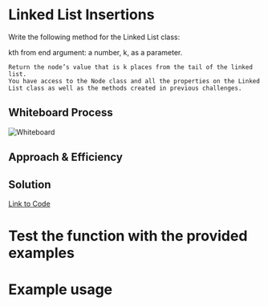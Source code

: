 # Linked List Insertions
Write the following method for the Linked List class:

kth from end
    argument: a number, k, as a parameter.
    
    Return the node’s value that is k places from the tail of the linked list.
    You have access to the Node class and all the properties on the Linked List class as well as the methods created in previous challenges.


## Whiteboard Process
![Whiteboard]()

## Approach & Efficiency
<!-- What approach did you take? Why? What is the Big O space/time for this approach? -->



## Solution

[Link to Code](../../data_structures/linked_list.py)

# Test the function with the provided examples


# Example usage

